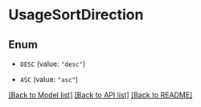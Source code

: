 # UsageSortDirection

## Enum


* `DESC` (value: `"desc"`)

* `ASC` (value: `"asc"`)


[[Back to Model list]](../README.md#documentation-for-models) [[Back to API list]](../README.md#documentation-for-api-endpoints) [[Back to README]](../README.md)


